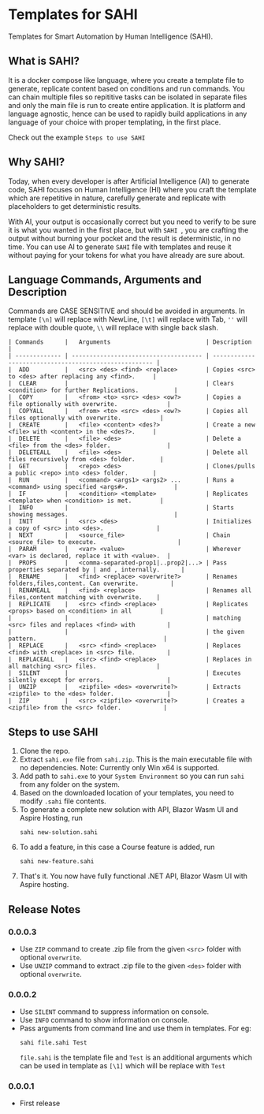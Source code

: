 # Templates for SAHI
Templates for Smart Automation by Human Intelligence (SAHI).

## What is SAHI?
It is a docker compose like language, where you create a template file to generate, replicate content based on conditions and run commands.
You can chain multiple files so repititive tasks can be isolated in separate files and only the main file is run to create entire application.
It is platform and language agnostic, hence can be used to rapidly build applications in any language of your choice with proper templating, in the first place.

Check out the example `Steps to use SAHI`

## Why SAHI?
Today, when every developer is after Artificial Intelligence (AI) to generate code, SAHI focuses on Human Intelligence (HI) where you craft the template which are repetitive in nature, carefully generate and replicate with placeholders to get deterministic results.

With AI, your output is occasionally correct but you need to verify to be sure it is what you wanted in the first place, but with `SAHI `, you are crafting the output without burning your pocket and the result is deterministic, in no time. You can use AI to generate `SAHI` file with templates and reuse it without paying for your tokens for what you have already are sure about.

## Language Commands, Arguments and Description
Commands are CASE SENSITIVE and should be avoided in arguments. In template `[\n]` will replace with NewLine, `[\t]` will replace with Tab, `''` will replace with double quote, `\\` will replace with single back slash.

```
| Commands      |   Arguments                           | Description                                           |
| ------------- | ------------------------------------- | ----------------------------------------------------- |
|  ADD          |   <src> <des> <find> <replace>        | Copies <src> to <des> after replacing any <find>.     | 
|  CLEAR        |                                       | Clears <condition> for further Replications.          | 
|  COPY         |   <from> <to> <src> <des> <ow?>       | Copies a file optionally with overwrite.              | 
|  COPYALL      |   <from> <to> <src> <des> <ow?>       | Copies all files optionally with overwrite.           | 
|  CREATE       |   <file> <content> <des?>             | Create a new <file> with <content> in the <des?>.     | 
|  DELETE       |   <file> <des>                        | Delete a <file> from the <des> folder.                | 
|  DELETEALL    |   <file> <des>                        | Delete all files recursively from <des> folder.       | 
|  GET          |   <repo> <des>                        | Clones/pulls a public <repo> into <des> folder.       | 
|  RUN          |   <command> <args1> <args2> ...       | Runs a <command> using specified <args#>.             | 
|  IF           |   <condition> <template>              | Replicates <template> when <condition> is met.        | 
|  INFO         |                                       | Starts showing messages.                              | 
|  INIT         |   <src> <des>                         | Initializes a copy of <src> into <des>.               | 
|  NEXT         |   <source_file>                       | Chain <source_file> to execute.                       |
|  PARAM        |   <var> <value>                       | Wherever <var> is declared, replace it with <value>.  | 
|  PROPS        |   <comma-separated-prop1|..prop2|...> | Pass properties separated by | and , internally.      | 
|  RENAME       |   <find> <replace> <overwrite?>       | Renames folders,files,content. Can overwrite.         | 
|  RENAMEALL    |   <find> <replace>                    | Renames all files,content matching with overwrite.    | 
|  REPLICATE    |   <src> <find> <replace>              | Replicates <props> based on <condition> in all        | 
|               |                                       | matching <src> files and replaces <find> with         | 
|               |                                       | the given pattern.                                    | 
|  REPLACE      |   <src> <find> <replace>              | Replaces <find> with <replace> in <src> file.         | 
|  REPLACEALL   |   <src> <find> <replace>              | Replaces in all matching <src> files.                 | 
|  SILENT       |                                       | Executes silently except for errors.                  |
|  UNZIP        |   <zipfile> <des> <overwrite?>        | Extracts <zipfile> to the <des> folder.               |
|  ZIP          |   <src> <zipfile> <overwrite?>        | Creates a <zipfile> from the <src> folder.            |
```

## Steps to use SAHI
1. Clone the repo.
2. Extract `sahi.exe` file from `sahi.zip`. This is the main executable file with no dependencies. Note: Currently only Win x64 is supported.
3. Add path to `sahi.exe` to your `System Environment` so you can run `sahi` from any folder on the system.
4. Based on the downloaded location of your templates, you need to modify `.sahi` file contents.
5. To generate a complete new solution with API, Blazor Wasm UI and Aspire Hosting, run
   ```
   sahi new-solution.sahi
   ```
6. To add a feature, in this case a Course feature is added, run
   ```
   sahi new-feature.sahi
   ```
7. That's it. You now have fully functional .NET API, Blazor Wasm UI with Aspire hosting.

## Release Notes
### 0.0.0.3
- Use `ZIP` command to create .zip file from the given `<src>` folder with optional `overwrite`.
- Use `UNZIP` command to extract .zip file to the given `<des>` folder with optional `overwrite`.

### 0.0.0.2
- Use `SILENT` command to suppress information on console.
- Use `INFO` command to show information on console.
- Pass arguments from command line and use them in templates. For eg:
  ```
  sahi file.sahi Test
  ```
  `file.sahi` is the template file and `Test` is an additional arguments which can be used in template as `[\1]` which will be replace with `Test`

### 0.0.0.1
- First release
